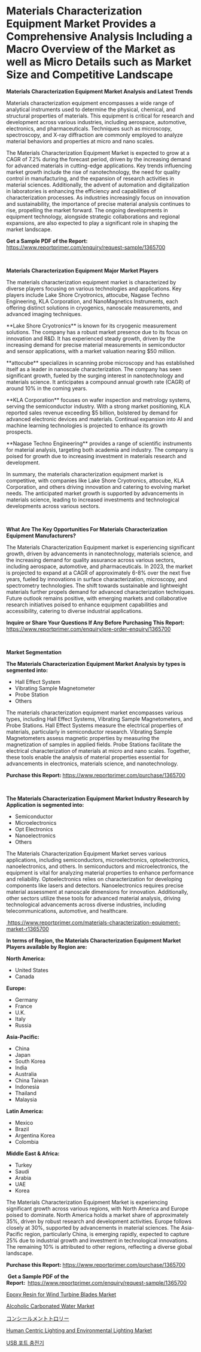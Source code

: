<p><h1>Materials Characterization Equipment Market Provides a Comprehensive Analysis Including a Macro Overview of the Market as well as Micro Details such as Market Size and Competitive Landscape</h1></p><p><strong>Materials Characterization Equipment Market Analysis and Latest Trends</strong></p>
<p><p>Materials characterization equipment encompasses a wide range of analytical instruments used to determine the physical, chemical, and structural properties of materials. This equipment is critical for research and development across various industries, including aerospace, automotive, electronics, and pharmaceuticals. Techniques such as microscopy, spectroscopy, and X-ray diffraction are commonly employed to analyze material behaviors and properties at micro and nano scales.</p><p>The Materials Characterization Equipment Market is expected to grow at a CAGR of 7.2% during the forecast period, driven by the increasing demand for advanced materials in cutting-edge applications. Key trends influencing market growth include the rise of nanotechnology, the need for quality control in manufacturing, and the expansion of research activities in material sciences. Additionally, the advent of automation and digitalization in laboratories is enhancing the efficiency and capabilities of characterization processes. As industries increasingly focus on innovation and sustainability, the importance of precise material analysis continues to rise, propelling the market forward. The ongoing developments in equipment technology, alongside strategic collaborations and regional expansions, are also expected to play a significant role in shaping the market landscape.</p></p>
<p><strong>Get a Sample PDF of the Report:&nbsp;</strong> <a href="https://www.reportprimer.com/enquiry/request-sample/1365700">https://www.reportprimer.com/enquiry/request-sample/1365700</a></p>
<p>&nbsp;</p>
<p><strong>Materials Characterization Equipment Major Market Players</strong></p>
<p><p>The materials characterization equipment market is characterized by diverse players focusing on various technologies and applications. Key players include Lake Shore Cryotronics, attocube, Nagase Techno Engineering, KLA Corporation, and NanoMagnetics Instruments, each offering distinct solutions in cryogenics, nanoscale measurements, and advanced imaging techniques.</p><p>**Lake Shore Cryotronics** is known for its cryogenic measurement solutions. The company has a robust market presence due to its focus on innovation and R&D. It has experienced steady growth, driven by the increasing demand for precise material measurements in semiconductor and sensor applications, with a market valuation nearing $50 million.</p><p>**attocube** specializes in scanning probe microscopy and has established itself as a leader in nanoscale characterization. The company has seen significant growth, fueled by the surging interest in nanotechnology and materials science. It anticipates a compound annual growth rate (CAGR) of around 10% in the coming years.</p><p>**KLA Corporation** focuses on wafer inspection and metrology systems, serving the semiconductor industry. With a strong market positioning, KLA reported sales revenue exceeding $5 billion, bolstered by demand for advanced electronic devices and materials. Continual expansion into AI and machine learning technologies is projected to enhance its growth prospects.</p><p>**Nagase Techno Engineering** provides a range of scientific instruments for material analysis, targeting both academia and industry. The company is poised for growth due to increasing investment in materials research and development.</p><p>In summary, the materials characterization equipment market is competitive, with companies like Lake Shore Cryotronics, attocube, KLA Corporation, and others driving innovation and catering to evolving market needs. The anticipated market growth is supported by advancements in materials science, leading to increased investments and technological developments across various sectors.</p></p>
<p>&nbsp;</p>
<p><strong>What Are The Key Opportunities For Materials Characterization Equipment Manufacturers?</strong></p>
<p><p>The Materials Characterization Equipment market is experiencing significant growth, driven by advancements in nanotechnology, materials science, and the increasing demand for quality assurance across various sectors, including aerospace, automotive, and pharmaceuticals. In 2023, the market is projected to expand at a CAGR of approximately 6-8% over the next five years, fueled by innovations in surface characterization, microscopy, and spectrometry technologies. The shift towards sustainable and lightweight materials further propels demand for advanced characterization techniques. Future outlook remains positive, with emerging markets and collaborative research initiatives poised to enhance equipment capabilities and accessibility, catering to diverse industrial applications.</p></p>
<p><strong>Inquire or Share Your Questions If Any Before Purchasing This Report:</strong> <a href="https://www.reportprimer.com/enquiry/pre-order-enquiry/1365700">https://www.reportprimer.com/enquiry/pre-order-enquiry/1365700</a></p>
<p>&nbsp;</p>
<p><strong>Market Segmentation</strong></p>
<p><strong>The Materials Characterization Equipment Market Analysis by types is segmented into:</strong></p>
<p><ul><li>Hall Effect System</li><li>Vibrating Sample Magnetometer</li><li>Probe Station</li><li>Others</li></ul></p>
<p><p>The materials characterization equipment market encompasses various types, including Hall Effect Systems, Vibrating Sample Magnetometers, and Probe Stations. Hall Effect Systems measure the electrical properties of materials, particularly in semiconductor research. Vibrating Sample Magnetometers assess magnetic properties by measuring the magnetization of samples in applied fields. Probe Stations facilitate the electrical characterization of materials at micro and nano scales. Together, these tools enable the analysis of material properties essential for advancements in electronics, materials science, and nanotechnology.</p></p>
<p><strong>Purchase this Report:&nbsp;</strong><a href="https://www.reportprimer.com/purchase/1365700">https://www.reportprimer.com/purchase/1365700</a></p>
<p>&nbsp;</p>
<p><strong>The Materials Characterization Equipment Market Industry Research by Application is segmented into:</strong></p>
<p><ul><li>Semiconductor</li><li>Microelectronics</li><li>Opt Electronics</li><li>Nanoelectronics</li><li>Others</li></ul></p>
<p><p>The Materials Characterization Equipment Market serves various applications, including semiconductors, microelectronics, optoelectronics, nanoelectronics, and others. In semiconductors and microelectronics, the equipment is vital for analyzing material properties to enhance performance and reliability. Optoelectronics relies on characterization for developing components like lasers and detectors. Nanoelectronics requires precise material assessment at nanoscale dimensions for innovation. Additionally, other sectors utilize these tools for advanced material analysis, driving technological advancements across diverse industries, including telecommunications, automotive, and healthcare.</p></p>
<p><a href="https://www.reportprimer.com/materials-characterization-equipment-market-r1365700">&nbsp;https://www.reportprimer.com/materials-characterization-equipment-market-r1365700</a></p>
<p><strong>In terms of Region, the Materials Characterization Equipment Market Players available by Region are:</strong></p>
<p>
    <p> <strong> North America: </strong>
        <ul>
            <li>United States</li>
            <li>Canada</li>
        </ul>
        </p> 
    <p> <strong> Europe: </strong>
        <ul>
            <li>Germany</li>
            <li>France</li>
            <li>U.K.</li>
            <li>Italy</li>
            <li>Russia</li>
        </ul>
        </p> 
    <p> <strong> Asia-Pacific: </strong>
        <ul>
            <li>China</li>
            <li>Japan</li>
            <li>South Korea</li>
            <li>India</li>
            <li>Australia</li>
            <li>China Taiwan</li>
            <li>Indonesia</li>
            <li>Thailand</li>
            <li>Malaysia</li>
        </ul>
        </p> 
    <p> <strong> Latin America: </strong>
        <ul>
            <li>Mexico</li>
            <li>Brazil</li>
            <li>Argentina Korea</li>
            <li>Colombia</li>
        </ul>
        </p> 
    <p> <strong> Middle East & Africa: </strong>
        <ul>
            <li>Turkey</li>
            <li>Saudi</li>
            <li>Arabia</li>
            <li>UAE</li>
            <li>Korea</li>
        </ul>
    </p>
    </p>
<p><p>The Materials Characterization Equipment Market is experiencing significant growth across various regions, with North America and Europe poised to dominate. North America holds a market share of approximately 35%, driven by robust research and development activities. Europe follows closely at 30%, supported by advancements in material sciences. The Asia-Pacific region, particularly China, is emerging rapidly, expected to capture 25% due to industrial growth and investment in technological innovations. The remaining 10% is attributed to other regions, reflecting a diverse global landscape.</p></p>
<p><strong>Purchase this Report: </strong><a href="https://www.reportprimer.com/purchase/1365700">https://www.reportprimer.com/purchase/1365700</a></p>
<p>&nbsp;<strong>Get a Sample PDF of the Report:&nbsp;&nbsp;</strong><a href="https://www.reportprimer.com/enquiry/request-sample/1365700">https://www.reportprimer.com/enquiry/request-sample/1365700</a></p>
<p><strong></strong></p>
<p><p><a href="https://issuu.com/reportprime-2/docs/epoxy-resin-for-wind-turbine-blades_2a44cfa9e879b0">Epoxy Resin for Wind Turbine Blades Market</a></p><p><a href="https://www.linkedin.com/pulse/alcoholic-carbonated-water-market-outlook-share-analysis--yfv8e?trackingId=SySYqNq1StuKyNvp5dAnVw%3D%3D">Alcoholic Carbonated Water Market</a></p><p><a href="https://medium.com/@napierswinnyfg/%E9%9A%A0%E8%94%BD%E3%83%88%E3%83%AD%E3%83%AA%E3%83%BC%E5%B8%82%E5%A0%B4-2024%E5%B9%B4-2031%E5%B9%B4-%E6%A5%AD%E7%95%8C%E3%81%AE%E6%B4%9E%E5%AF%9F%E3%81%A8%E6%8A%95%E8%B3%87%E6%A9%9F%E4%BC%9A-ce043ccef5bc?postPublishedType=repub">コンシールメントトロリー</a></p><p><a href="https://medium.com/@ohumlzho95/human-centric-lighting-and-environmental-lighting-market-growth-market-segmentation-and-regional-5595e3220054">Human Centric Lighting and Environmental Lighting Market</a></p><p><a href="https://medium.com/@teodoronguyen36/usb-%ED%8F%AC%ED%8A%B8-%EC%B6%A9%EC%A0%84%EA%B8%B0-%EC%8B%9C%EC%9E%A5-%EC%8B%9C%EC%9E%A5-%EC%84%B8%EB%B6%84%ED%99%94-%EC%A7%80%EB%A6%AC%EC%A0%81-%EC%A7%80%EC%97%AD-%EB%B0%8F-2031%EB%85%84%EA%B9%8C%EC%A7%80%EC%9D%98-%EC%8B%9C%EC%9E%A5-%EC%A0%84%EB%A7%9D-42c9beaba2b4">USB 포트 충전기</a></p></p>